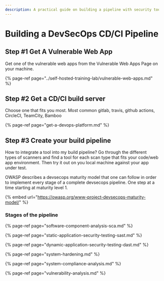 ```yaml
---
description: A practical guide on building a pipeline with security tools
---
```


# Building a DevSecOps CD/CI Pipeline

## Step \#1 Get A Vulnerable Web App

Get one of the vulnerable web apps from the Vulnerable Web Apps Page on your machine.

{% page-ref page="../self-hosted-training-lab/vulnerable-web-apps.md" %}

## Step \#2 Get a CD/CI build server

Choose one that fits you most. Most common gitlab, travis, github actions, CircleCI, TeamCity, Bamboo

{% page-ref page="get-a-devops-platform.md" %}

## Step \#3 Create your build pipeline

How to integrate a tool into my build pipeline? Go through the different types of scanners and find a tool for each scan type that fits your code/web app environment. Then try it out on you local machine against your app under test.

OWASP describes a devsecops maturity model that one can follow in order to implement every stage of a complete devsecops pipeline. One step at a time starting at maturity level 1. 

{% embed url="https://owasp.org/www-project-devsecops-maturity-model/" %}

### Stages of the pipeline

{% page-ref page="software-component-analysis-sca.md" %}

{% page-ref page="static-application-security-testing-sast.md" %}

{% page-ref page="dynamic-application-security-testing-dast.md" %}

{% page-ref page="system-hardening.md" %}

{% page-ref page="system-compliance-analysis.md" %}

{% page-ref page="vulnerability-analysis.md" %}

